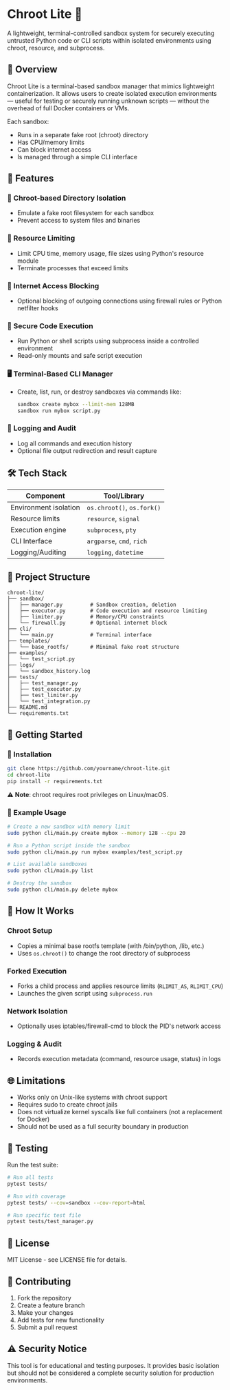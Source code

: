 # Chroot Lite 🔐

A lightweight, terminal-controlled sandbox system for securely executing untrusted Python code or CLI scripts within isolated environments using chroot, resource, and subprocess.

## 📌 Overview

Chroot Lite is a terminal-based sandbox manager that mimics lightweight containerization. It allows users to create isolated execution environments — useful for testing or securely running unknown scripts — without the overhead of full Docker containers or VMs.

Each sandbox:
- Runs in a separate fake root (chroot) directory
- Has CPU/memory limits
- Can block internet access
- Is managed through a simple CLI interface

## 🔧 Features

### 📁 Chroot-based Directory Isolation
- Emulate a fake root filesystem for each sandbox
- Prevent access to system files and binaries

### 🧠 Resource Limiting
- Limit CPU time, memory usage, file sizes using Python's resource module
- Terminate processes that exceed limits

### 🚫 Internet Access Blocking
- Optional blocking of outgoing connections using firewall rules or Python netfilter hooks

### 🐚 Secure Code Execution
- Run Python or shell scripts using subprocess inside a controlled environment
- Read-only mounts and safe script execution

### 🖥️ Terminal-Based CLI Manager
- Create, list, run, or destroy sandboxes via commands like:
  ```bash
  sandbox create mybox --limit-mem 128MB
  sandbox run mybox script.py
  ```

### 📄 Logging and Audit
- Log all commands and execution history
- Optional file output redirection and result capture

## 🛠 Tech Stack

| Component | Tool/Library |
|-----------|--------------|
| Environment isolation | `os.chroot()`, `os.fork()` |
| Resource limits | `resource`, `signal` |
| Execution engine | `subprocess`, `pty` |
| CLI Interface | `argparse`, `cmd`, `rich` |
| Logging/Auditing | `logging`, `datetime` |

## 📂 Project Structure

```
chroot-lite/
├── sandbox/
│   ├── manager.py         # Sandbox creation, deletion
│   ├── executor.py        # Code execution and resource limiting
│   ├── limiter.py         # Memory/CPU constraints
│   └── firewall.py        # Optional internet block
├── cli/
│   └── main.py            # Terminal interface
├── templates/
│   └── base_rootfs/       # Minimal fake root structure
├── examples/
│   └── test_script.py
├── logs/
│   └── sandbox_history.log
├── tests/
│   ├── test_manager.py
│   ├── test_executor.py
│   ├── test_limiter.py
│   └── test_integration.py
├── README.md
└── requirements.txt
```

## 🚀 Getting Started

### 🔧 Installation

```bash
git clone https://github.com/yourname/chroot-lite.git
cd chroot-lite
pip install -r requirements.txt
```

⚠️ **Note**: chroot requires root privileges on Linux/macOS.

### 🧪 Example Usage

```bash
# Create a new sandbox with memory limit
sudo python cli/main.py create mybox --memory 128 --cpu 20

# Run a Python script inside the sandbox
sudo python cli/main.py run mybox examples/test_script.py

# List available sandboxes
sudo python cli/main.py list

# Destroy the sandbox
sudo python cli/main.py delete mybox
```

## 🧠 How It Works

### Chroot Setup
- Copies a minimal base rootfs template (with /bin/python, /lib, etc.)
- Uses `os.chroot()` to change the root directory of subprocess

### Forked Execution
- Forks a child process and applies resource limits (`RLIMIT_AS`, `RLIMIT_CPU`)
- Launches the given script using `subprocess.run`

### Network Isolation
- Optionally uses iptables/firewall-cmd to block the PID's network access

### Logging & Audit
- Records execution metadata (command, resource usage, status) in logs

## 🌐 Limitations

- Works only on Unix-like systems with chroot support
- Requires sudo to create chroot jails
- Does not virtualize kernel syscalls like full containers (not a replacement for Docker)
- Should not be used as a full security boundary in production

## 🧪 Testing

Run the test suite:

```bash
# Run all tests
pytest tests/

# Run with coverage
pytest tests/ --cov=sandbox --cov-report=html

# Run specific test file
pytest tests/test_manager.py
```

## 📝 License

MIT License - see LICENSE file for details.

## 🤝 Contributing

1. Fork the repository
2. Create a feature branch
3. Make your changes
4. Add tests for new functionality
5. Submit a pull request

## ⚠️ Security Notice

This tool is for educational and testing purposes. It provides basic isolation but should not be considered a complete security solution for production environments. 